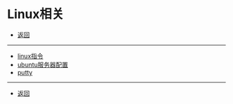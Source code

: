 # Linux相关

- [返回](../README.md)

---

- [linux指令](./linux-cmd.md)
- [ubuntu服务器配置](./ubuntu.md)
- [putty](./putty.md)

---

- [返回](../README.md)

<!-- js处理背景和css样式 -->
<script type="module" src="https://huhuiyu.top/js/github.js"></script>
